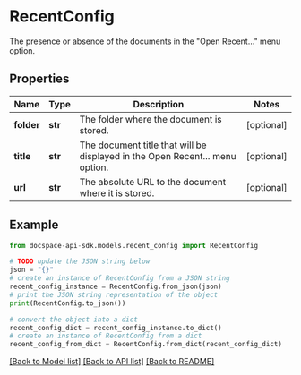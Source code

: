 # RecentConfig
The presence or absence of the documents in the \"Open Recent...\" menu option.

## Properties

Name | Type | Description | Notes
------------ | ------------- | ------------- | -------------
**folder** | **str** | The folder where the document is stored. | [optional] 
**title** | **str** | The document title that will be displayed in the Open Recent... menu option. | [optional] 
**url** | **str** | The absolute URL to the document where it is stored. | [optional] 

## Example

```python
from docspace-api-sdk.models.recent_config import RecentConfig

# TODO update the JSON string below
json = "{}"
# create an instance of RecentConfig from a JSON string
recent_config_instance = RecentConfig.from_json(json)
# print the JSON string representation of the object
print(RecentConfig.to_json())

# convert the object into a dict
recent_config_dict = recent_config_instance.to_dict()
# create an instance of RecentConfig from a dict
recent_config_from_dict = RecentConfig.from_dict(recent_config_dict)
```
[[Back to Model list]](../README.md#documentation-for-models) [[Back to API list]](../README.md#documentation-for-api-endpoints) [[Back to README]](../README.md)


